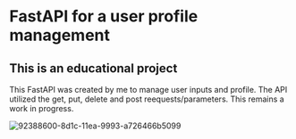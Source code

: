 # FastAPI for a user profile management
## This is an educational project
This FastAPI was created by me to manage user inputs and profile. 
The API utilized the get, put, delete and post reequests/parameters. 
This remains a work in progress.

![92388600-8d1c-11ea-9993-a726466b5099](https://user-images.githubusercontent.com/31643510/174896753-dd3f161e-37e8-4e1a-ad6b-79a3bb3b82f5.png)

